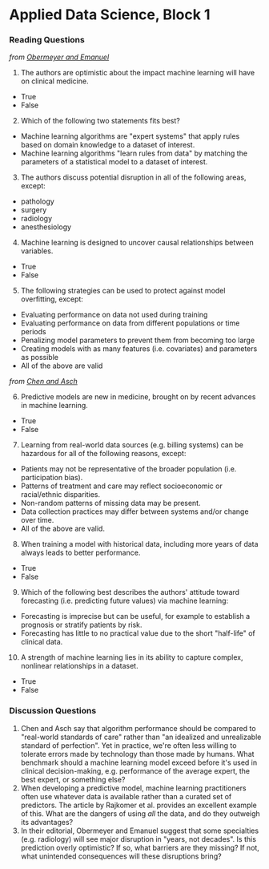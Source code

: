 # Applied Data Science, Block 1

### Reading Questions

*from [Obermeyer and Emanuel](https://www.nejm.org/doi/full/10.1056/NEJMp1606181)*

1. The authors are optimistic about the impact machine learning will have on clinical medicine.
  - True
  - False
2. Which of the following two statements fits best?
  - Machine learning algorithms are "expert systems" that apply rules based on domain knowledge to a dataset of interest.
  - Machine learning algorithms "learn rules from data" by matching the parameters of a statistical model to a dataset of interest.
3. The authors discuss potential disruption in all of the following areas, except:
  - pathology
  - surgery
  - radiology
  - anesthesiology
4. Machine learning is designed to uncover causal relationships between variables.
  - True
  - False
5. The following strategies can be used to protect against model overfitting, except:
  - Evaluating performance on data not used during training
  - Evaluating performance on data from different populations or time periods
  - Penalizing model parameters to prevent them from becoming too large
  - Creating models with as many features (i.e. covariates) and parameters as possible
  - All of the above are valid

*from [Chen and Asch](https://www.nejm.org/doi/full/10.1056/NEJMp1702071)*

6. Predictive models are new in medicine, brought on by recent advances in machine learning.
  - True
  - False

7. Learning from real-world data sources (e.g. billing systems) can be hazardous for all of the following reasons, except:
  - Patients may not be representative of the broader population (i.e. participation bias).
  - Patterns of treatment and care may reflect socioeconomic or racial/ethnic disparities.
  - Non-random patterns of missing data may be present.
  - Data collection practices may differ between systems and/or change over time.
  - All of the above are valid.

8. When training a model with historical data, including more years of data always leads to better performance.
  - True
  - False

9. Which of the following best describes the authors' attitude toward forecasting (i.e. predicting future values) via machine learning:
  - Forecasting is imprecise but can be useful, for example to establish a prognosis or stratify patients by risk.
  - Forecasting has little to no practical value due to the short "half-life" of clinical data.

10. A strength of machine learning lies in its ability to capture complex, nonlinear relationships in a dataset.
  - True
  - False

### Discussion Questions

1. Chen and Asch say that algorithm performance should be compared to "real-world standards of care" rather than "an idealized and unrealizable standard of perfection". Yet in practice, we're often less willing to tolerate errors made by technology than those made by humans. What benchmark should a machine learning model exceed before it's used in clinical decision-making, e.g. performance of the average expert, the best expert, or something else?
2. When developing a predictive model, machine learning practitioners often use whatever data is available rather than a curated set of predictors. The article by Rajkomer et al. provides an excellent example of this. What are the dangers of using *all* the data, and do they outweigh its advantages?
3. In their editorial, Obermeyer and Emanuel suggest that some specialties (e.g. radiology) will see major disruption in "years, not decades". Is this prediction overly optimistic? If so, what barriers are they missing? If not, what unintended consequences will these disruptions bring?


